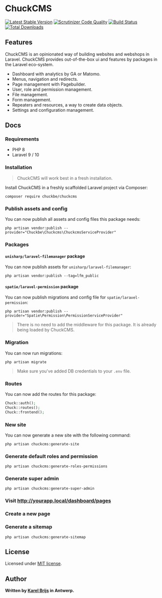 # ChuckCMS

[![Latest Stable Version](https://poser.pugx.org/chuckbe/chuckcms/version.png)](https://packagist.org/packages/chuckbe/chuckcms) [![Scrutinizer Code Quality](https://scrutinizer-ci.com/g/chuckbe/chuckcms/badges/quality-score.png?b=master)](https://scrutinizer-ci.com/g/chuckbe/chuckcms/?branch=master) [![Build Status](https://scrutinizer-ci.com/g/chuckbe/chuckcms/badges/build.png?b=master)](https://scrutinizer-ci.com/g/chuckbe/chuckcms/build-status/master) [![Total Downloads](https://poser.pugx.org/chuckbe/chuckcms/d/total.png)](https://packagist.org/packages/chuckbe/chuckcms)

## Features

ChuckCMS is an opinionated way of building websites and webshops in Laravel. ChuckCMS provides out-of-the-box ui and features by packages in the Laravel eco-system.

- Dashboard with analytics by GA or Matomo.
- Menus, navigation and redirects.
- Page management with Pagebuilder.
- User, role and permission management.
- File management.
- Form management.
- Repeaters and resources, a way to create data objects.
- Settings and configuration management.

## Docs

### Requirements
- PHP 8
- Laravel 9 / 10 

### Installation
> ChuckCMS will work best in a fresh installation.

Install ChuckCMS in a freshly scaffolded Laravel project via Composer:
```
composer require chuckbe/chuckcms
```

### Publish assets and config
You can now publish all assets and config files this package needs:
```
php artisan vendor:publish --provider="Chuckbe\Chuckcms\ChuckcmsServiceProvider"
```

### Packages
#### ```unisharp/laravel-filemanager``` package
You can now publish assets for ```unisharp/laravel-filemanager```:
```
php artisan vendor:publish --tag=lfm_public
```

#### ```spatie/laravel-permission``` package
You can now publish migrations and config file for ```spatie/laravel-permission```:
```
php artisan vendor:publish --provider="Spatie\Permission\PermissionServiceProvider"
```
> There is no need to add the middleware for this package. It is already being loaded by ChuckCMS.

### Migration
You can now run migrations:
```
php artisan migrate
```
> Make sure you've added DB credentials to your ```.env``` file.

### Routes
You can now add the routes for this package:
```php
Chuck::auth();
Chuck::routes();
Chuck::frontend();
```

### New site
You can now generate a new site with the following command:
```
php artisan chuckcms:generate-site
```

### Generate default roles and permission
```
php artisan chuckcms:generate-roles-permissions
```

### Generate super admin
```
php artisan chuckcms:generate-super-admin
```

### Visit http://yourapp.local/dashboard/pages

### Create a new page

### Generate a sitemap
```
php artisan chuckcms:generate-sitemap
```

## License

Licensed under [MIT license](http://opensource.org/licenses/MIT).

## Author

**Written by [Karel Brijs](https://twitter.com/karelbrijs) in Antwerp.**
